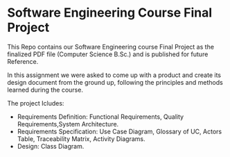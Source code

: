 # Software Engineering Course Final Project
This Repo contains our Software Engineering course Final Project as the finalized PDF file (Computer Science B.Sc.)
and is published for future Reference.

In this assignment we were asked to come up with a product and create its design document from the ground up, following the principles and methods learned during the course. 


The project Icludes:
- Requirements Definition: Functional Requirements, Quality Requirements,System Architecture.
- Requirements Specification: Use Case Diagram, Glossary of UC, Actors Table, Traceability Matrix, Activity Diagrams.
- Design: Class Diagram.

